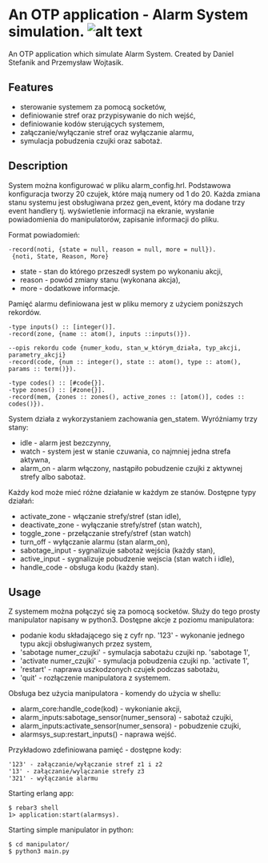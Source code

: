

An OTP application - Alarm System simulation. ![alt text](https://travis-ci.com/Premwoik/Erlang-AlarmSystem.svg?token=6NPxvdxVXjtv553szhtp&branch=develop)
=====

An OTP application which simulate Alarm System. Created by Daniel Stefanik and Przemysław Wojtasik.

Features
-----------
- sterowanie systemem za pomocą socketów,
- definiowanie stref oraz przypisywanie do nich wejść,
- definiowanie kodów sterujących systemem,
- załączanie/wyłączanie stref oraz wyłączanie alarmu,
- symulacja pobudzenia czujki oraz sabotaż.

Description
-----
System można konfigurować w pliku alarm_config.hrl. Podstawowa konfiguracja tworzy 20 czujek, które
mają numery od 1 do 20. Każda zmiana stanu systemu jest obsługiwana przez gen_event, który ma dodane
trzy event handlery tj. wyświetlenie informacji na ekranie, wysłanie powiadomienia do manipulatorów,
zapisanie informacji do pliku.

Format powiadomień:

    -record(noti, {state = null, reason = null, more = null}).
     {noti, State, Reason, More}
 - state - stan do którego przeszedł system po wykonaniu akcji,
 - reason - powód zmiany stanu (wykonana akcja),
 - more - dodatkowe informacje.

Pamięć alarmu definiowana jest w pliku memory z użyciem poniższych rekordów.
    
    -type inputs() :: [integer()].
    -record(zone, {name :: atom(), inputs ::inputs()}).
    
    --opis rekordu code {numer_kodu, stan_w_którym_działa, typ_akcji, parametry_akcji}
    -record(code, {num :: integer(), state :: atom(), type :: atom(), params :: term()}).
    
    -type codes() :: [#code{}].
    -type zones() :: [#zone{}].
    -record(mem, {zones :: zones(), active_zones :: [atom()], codes :: codes()}).

System działa z wykorzystaniem zachowania gen_statem. Wyróżniamy trzy stany:
 - idle - alarm jest bezczynny,
 - watch - system jest w stanie czuwania, co najmniej jedna strefa aktywna,
 - alarm_on - alarm włączony, nastąpiło pobudzenie czujki z aktywnej strefy albo sabotaż.

Każdy kod może mieć różne działanie w każdym ze stanów.
Dostępne typy działań:
 - activate_zone - włączanie strefy/stref (stan idle),
 - deactivate_zone - wyłączanie strefy/stref (stan watch),
 - toggle_zone - przełączanie strefy/stref (stan watch)
 - turn_off - wyłączanie alarmu (stan alarm_on),
 - sabotage_input - sygnalizuje sabotaż wejścia (każdy stan),
 - active_input - sygnalizuje pobudzenie wejscia (stan watch i idle),
 - handle_code - obsługa kodu (każdy stan).
 






Usage
----

Z systemem można połączyć się za pomocą socketów. Służy do tego prosty manipulator napisany w python3. 
Dostępne akcje z poziomu manipulatora:
 - podanie kodu składającego się z cyfr np. '123' - wykonanie jednego typu akcji obsługiwanych przez system,
 - 'sabotage numer_czujki' - symulacja sabotażu czujki np. 'sabotage 1',
 - 'activate numer_czujki' - symulacja pobudzenia czujki np. 'activate 1',
 - 'restart' - naprawa uszkodzonych czujek podczas sabotażu,
 - 'quit' - rozłączenie manipulatora z systemem.


Obsługa bez użycia manipulatora - komendy do użycia w shellu:
 - alarm_core:handle_code(kod) - wykonianie akcji,
 - alarm_inputs:sabotage_sensor(numer_sensora) - sabotaż czujki,
 - alarm_inputs:activate_sensor(numer_sensora) - pobudzenie czujki,
 - alarmsys_sup:restart_inputs() - naprawa wejść.

Przykładowo zdefiniowana pamięć - dostępne kody:   
    
    '123' - załączanie/wyłączanie stref z1 i z2
    '13' - załączanie/wylączanie strefy z3
    '321' - wyłączanie alarmu

Starting erlang app:

    $ rebar3 shell
    1> application:start(alarmsys).
    
Starting simple manipulator in python:
    
    $ cd manipulator/
    $ python3 main.py
    

